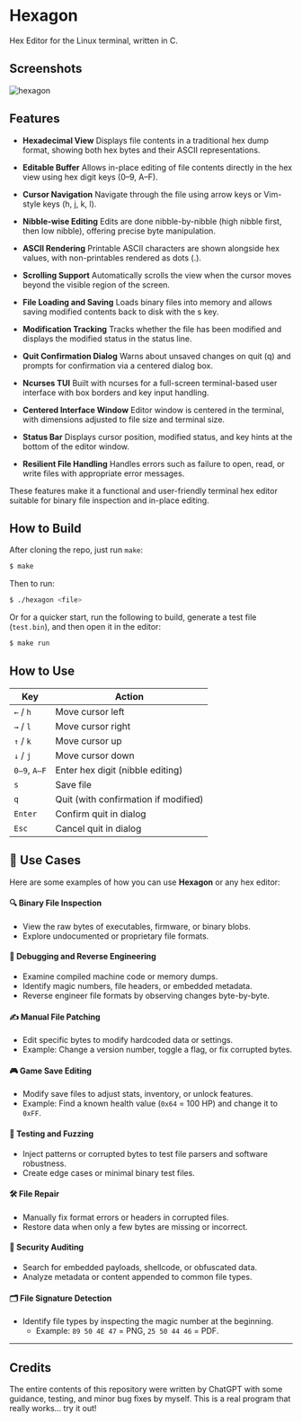 # Hexagon
Hex Editor for the Linux terminal, written in C.

## Screenshots
![hexagon](https://github.com/user-attachments/assets/1045f62f-6aa5-4bec-b394-a56c24541379)

## Features

- **Hexadecimal View**
Displays file contents in a traditional hex dump format, showing
both hex bytes and their ASCII representations.

- **Editable Buffer**
Allows in-place editing of file contents directly in the hex view
using hex digit keys (0–9, A–F).

- **Cursor Navigation**
Navigate through the file using arrow keys or Vim-style keys (h,
j, k, l).

- **Nibble-wise Editing**
Edits are done nibble-by-nibble (high nibble first, then low nibble),
offering precise byte manipulation.

- **ASCII Rendering**
Printable ASCII characters are shown alongside hex values, with
non-printables rendered as dots (.).

- **Scrolling Support**
Automatically scrolls the view when the cursor moves beyond the
visible region of the screen.

- **File Loading and Saving**
Loads binary files into memory and allows saving modified contents
back to disk with the s key.

- **Modification Tracking**
Tracks whether the file has been modified and displays the modified
status in the status line.

- **Quit Confirmation Dialog**
Warns about unsaved changes on quit (q) and prompts for confirmation
via a centered dialog box.

- **Ncurses TUI**
Built with ncurses for a full-screen terminal-based user interface
with box borders and key input handling.

- **Centered Interface Window**
Editor window is centered in the terminal, with dimensions adjusted
to file size and terminal size.

- **Status Bar**
Displays cursor position, modified status, and key hints at the
bottom of the editor window.

- **Resilient File Handling**
Handles errors such as failure to open, read, or write files with
appropriate error messages.

These features make it a functional and user-friendly terminal
hex editor suitable for binary file inspection and in-place editing.

## How to Build
After cloning the repo, just run `make`:
```sh
$ make
```
Then to run:
```sh
$ ./hexagon <file>
```
Or for a quicker start, run the following to build, generate a
test file (`test.bin`), and then open it in the editor:
```sh
$ make run
```
## How to Use

| Key          | Action                               |
| ------------ | ------------------------------------ |
| `←` / `h`    | Move cursor left                     |
| `→` / `l`    | Move cursor right                    |
| `↑` / `k`    | Move cursor up                       |
| `↓` / `j`    | Move cursor down                     |
| `0–9`, `A–F` | Enter hex digit (nibble editing)     |
| `s`          | Save file                            |
| `q`          | Quit (with confirmation if modified) |
| `Enter`      | Confirm quit in dialog               |
| `Esc`        | Cancel quit in dialog                |

## 🧰 Use Cases

Here are some examples of how you can use **Hexagon** or any hex editor:

#### 🔍 Binary File Inspection
- View the raw bytes of executables, firmware, or binary blobs.
- Explore undocumented or proprietary file formats.

#### 🐞 Debugging and Reverse Engineering
- Examine compiled machine code or memory dumps.
- Identify magic numbers, file headers, or embedded metadata.
- Reverse engineer file formats by observing changes byte-by-byte.

#### ✍️ Manual File Patching
- Edit specific bytes to modify hardcoded data or settings.
- Example: Change a version number, toggle a flag, or fix corrupted bytes.

#### 🎮 Game Save Editing
- Modify save files to adjust stats, inventory, or unlock features.
- Example: Find a known health value (`0x64` = 100 HP) and change it to `0xFF`.

#### 🧪 Testing and Fuzzing
- Inject patterns or corrupted bytes to test file parsers and software robustness.
- Create edge cases or minimal binary test files.

#### 🛠 File Repair
- Manually fix format errors or headers in corrupted files.
- Restore data when only a few bytes are missing or incorrect.

#### 🔐 Security Auditing
- Search for embedded payloads, shellcode, or obfuscated data.
- Analyze metadata or content appended to common file types.

#### 🗂 File Signature Detection
- Identify file types by inspecting the magic number at the beginning.
  - Example: `89 50 4E 47` = PNG, `25 50 44 46` = PDF.

---
## Credits
The entire contents of this repository were written by ChatGPT
with some guidance, testing, and minor bug fixes by myself. This
is a real program that really works... try it out!

